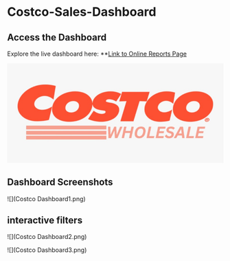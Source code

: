 # Costco-Sales-Dashboard

## **Access the Dashboard**  
Explore the live dashboard here: **[Link to Online Reports Page](https://app.powerbi.com/view?r=eyJrIjoiMmUwZTMyZmMtZDdmMy00NGFlLTk2MWUtNzFhOGE1NWIxY2U0IiwidCI6ImRmYzZlYTk5LTg4NDAtNDJhMS1hYzk4LWIxOTYyMTlmNWNhYyJ9&embedImagePlaceholder=true)

![](logo.new.png)

## **Dashboard Screenshots**

![](Costco Dashboard1.png)

## interactive filters

![](Costco Dashboard2.png)


![](Costco Dashboard3.png)

